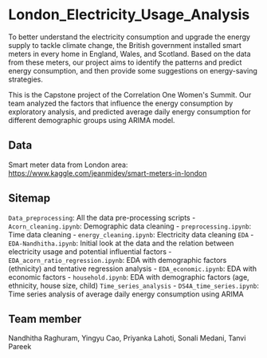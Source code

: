 # London_Electricity_Usage_Analysis
To better understand the electricity consumption and upgrade the energy supply to tackle climate change, the British government installed smart meters in every home in England, Wales, and Scotland. Based on the data from these meters, our project aims to identify the patterns and predict energy consumption, and then provide some suggestions on energy-saving strategies.

This is the Capstone project of the Correlation One Women's Summit. Our team analyzed the factors that influence the energy consumption by exploratory analysis, and predicted average daily energy consumption for different demographic groups using ARIMA model.

## Data
Smart meter data from London area: https://www.kaggle.com/jeanmidev/smart-meters-in-london

## Sitemap
`Data_preprocessing`: All the data pre-processing scripts
	- `Acorn_cleaning.ipynb`: Demographic data cleaning
	- `preprocessing.ipynb`: Time data cleaning
	- `energy_cleaning.ipynb`: Electricity data cleaning
`EDA`
	- `EDA-Nandhitha.ipynb`: Initial look at the data and the relation between electricity usage and potential influential factors
	- `EDA_acorn_ratio_regression.ipynb`: EDA with demographic factors (ethnicity) and tentative regression analysis
	- `EDA_economic.ipynb`: EDA with economic factors
	- `household.ipynb`: EDA with demographic factors (age, ethnicity, house size, child)
`Time_series_analysis`
	- `DS4A_time_series.ipynb`: Time series analysis of average daily energy consumption using ARIMA

## Team member
Nandhitha Raghuram, Yingyu Cao, Priyanka Lahoti, Sonali Medani, Tanvi Pareek